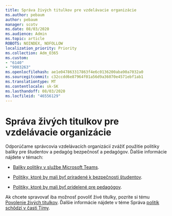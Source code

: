 ```yaml
---
title: Správa živých titulkov pre vzdelávacie organizácie
ms.author: pebaum
author: pebaum
manager: scotv
ms.date: 08/03/2020
ms.audience: Admin
ms.topic: article
ROBOTS: NOINDEX, NOFOLLOW
localization_priority: Priority
ms.collection: Adm_O365
ms.custom:
- "6140"
- "9003263"
ms.openlocfilehash: ae1e047863317863f4e6c0136200aba90a7032a0
ms.sourcegitcommit: c32ccdd6e87964f01a56d9a36070e4571ebf1ab1
ms.translationtype: MT
ms.contentlocale: sk-SK
ms.lasthandoff: 08/03/2020
ms.locfileid: "46556129"
---
```

# <a name="managing-live-captions-for-education-organizations"></a>Správa živých titulkov pre vzdelávacie organizácie

Odporúčame správcovia vzdelávacích organizácií zvážiť použitie politiky balíky pre študentov a pedagóg bezpečnosť a pedagógov. Ďalšie informácie nájdete v témach:  

- [Balíky politiky v službe Microsoft Teams](https://docs.microsoft.com/microsoftteams/policy-packages-edu#policy-packages-in-microsoft-teams).  
    
- [Politiky, ktoré by mali byť priradené k bezpečnosti študentov](https://docs.microsoft.com/microsoftteams/policy-packages-edu#policies-that-should-be-assigned-for-student-safety).

- [Politiky, ktoré by mali byť pridelené pre pedagógov](https://docs.microsoft.com/microsoftteams/policy-packages-edu#policies-that-should-be-assigned-for-educators).

Ak chcete spravovať iba možnosť povoliť živé titulky, pozrite si tému [Povolenie živých titulkov](https://docs.microsoft.com/microsoftteams/meeting-policies-in-teams#enable-live-captions). Ďalšie informácie nájdete v téme Správa [politík schôdzí v časti Tímy](https://docs.microsoft.com/microsoftteams/meeting-policies-in-teams).